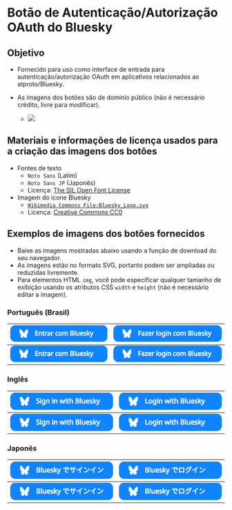 # Botão de Autenticação/Autorização OAuth do Bluesky

## Objetivo

- Fornecido para uso como interface de entrada para autenticação/autorização OAuth em aplicativos relacionados ao atproto/Bluesky.

- As imagens dos botões são de domínio público (não é necessário crédito, livre para modificar).
  - <img src="https://verpa.us-west.host.bsky.network/xrpc/com.atproto.sync.getBlob?did=did%3Aplc%3Alfjssqqi6somnb7vhup2jm5w&cid=bafkreicfa7f7km2y2baufo64sp4xxx45fmmfuagtff6shiwnlpp2v2usce" />

## Materiais e informações de licença usados para a criação das imagens dos botões

- Fontes de texto
  - `Noto Sans` (Latim)
  - `Noto Sans JP` (Japonês)
  - Licença: [The SIL Open Font License](https://openfontlicense.org/)
- Imagem do ícone Bluesky
  - [`Wikimedia Commons File:Bluesky_Logo.svg`](https://commons.wikimedia.org/wiki/File:Bluesky_Logo.svg)
  - Licença: [Creative Commons CC0](https://creativecommons.org/publicdomain/zero/1.0/)

## Exemplos de imagens dos botões fornecidos

- Baixe as imagens mostradas abaixo usando a função de download do seu navegador.
- As imagens estão no formato SVG, portanto podem ser ampliadas ou reduzidas livremente.
- Para elementos HTML `img`, você pode especificar qualquer tamanho de exibição usando os atributos CSS `width` e `height` (não é necessário editar a imagem).

### Português (Brasil)

| <img src="https://raw.githubusercontent.com/bills-appworks/bsky-misc/refs/heads/main/OAuth-button/public/Entrar-com-Bluesky-pt-BR.svg" /> | <img src="https://raw.githubusercontent.com/bills-appworks/bsky-misc/refs/heads/main/OAuth-button/public/Fazer-login-com-Bluesky-pt-BR.svg" /> |
| --- | --- |
| <img src="https://raw.githubusercontent.com/bills-appworks/bsky-misc/refs/heads/main/OAuth-button/public/Entrar-com-Bluesky-pt-BR.svg" width="300" /> | <img src="https://raw.githubusercontent.com/bills-appworks/bsky-misc/refs/heads/main/OAuth-button/public/Fazer-login-com-Bluesky-pt-BR.svg" width="270" /> |

### Inglês

| <img src="https://raw.githubusercontent.com/bills-appworks/bsky-misc/refs/heads/main/OAuth-button/public/Sign-in-with-Bluesky-en.svg" /> | <img src="https://raw.githubusercontent.com/bills-appworks/bsky-misc/refs/heads/main/OAuth-button/public/Login-with-Bluesky-en.svg" /> |
| --- | --- |
| <img src="https://raw.githubusercontent.com/bills-appworks/bsky-misc/refs/heads/main/OAuth-button/public/Sign-in-with-Bluesky-en.svg" width="270" /> | <img src="https://raw.githubusercontent.com/bills-appworks/bsky-misc/refs/heads/main/OAuth-button/public/Login-with-Bluesky-en.svg" width="270" /> |

### Japonês

| <img src="https://raw.githubusercontent.com/bills-appworks/bsky-misc/refs/heads/main/OAuth-button/public/Sign-in-with-Bluesky-ja.svg" /> | <img src="https://raw.githubusercontent.com/bills-appworks/bsky-misc/refs/heads/main/OAuth-button/public/Login-with-Bluesky-ja.svg" /> |
| --- | --- |
| <img src="https://raw.githubusercontent.com/bills-appworks/bsky-misc/refs/heads/main/OAuth-button/public/Sign-in-with-Bluesky-ja.svg" width="270" /> | <img src="https://raw.githubusercontent.com/bills-appworks/bsky-misc/refs/heads/main/OAuth-button/public/Login-with-Bluesky-ja.svg" width="270" /> |
